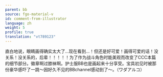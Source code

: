 ```yaml
---
parent: bb
source: fgo-material-v
id: comment-from-illustrator
language: zh
weight: 5
profile: true
translation: "vt789123"
---
```


直白地说，眼睛画得确实太大了…现在看到…！但还是好可爱！画得可爱的话！没关系！没关系的，后辈！！！！！为了作为战斗角色时能美观而改变了CCC本篇的细节部分。徽章啊过膝袜啊。护士服BB也是画起来十分享受。宝具初见时被那份豪华感吓了一跳～因好久不见的BBchannel感动到了～。（ワダアルコ）
